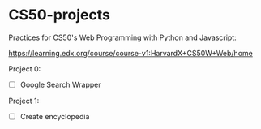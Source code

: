 # CS50-projects
Practices for CS50's Web Programming with Python and Javascript:

https://learning.edx.org/course/course-v1:HarvardX+CS50W+Web/home

Project 0:
- [ ] Google Search Wrapper

Project 1:
- [ ] Create encyclopedia
